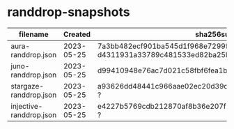 # randdrop-snapshots

| filename                | Created    | sha256sum / merkle root                                                                                                             |
| ----------------------- | ---------- | ----------------------------------------------------------------------------------------------------------------------------------- |
| aura-randdrop.json      | 2023-05-25 | 7a3bb482ecf901ba545d1f968e7299fe6d64d1342f8141a27bd0c2e2e562e26a / d4311931a33789c481533ed82ba25b4eb969769239d01a3ced7677c4527e146c |
| juno-randdrop.json      | 2023-05-25 | d99410948e76ac7d021c58fbf6fea1b38c2a375135bfaec689cb07494bfb477d / ?                                                                |
| stargaze-randdrop.json  | 2023-05-25 | a93626dd48441c966aae02ec20d39d418b421d1d3e13ff7add7a04e56862af7f / ?                                                                |
| injective-randdrop.json | 2023-05-25 | e4227b5769cdb212870af8b36e207f21263efba2254fad6c9c2b1a9e6a95c44c / ?                                                                |

